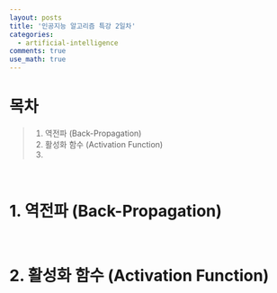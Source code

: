 ```yaml
---
layout: posts
title: '인공지능 알고리즘 특강 2일차'
categories:
  - artificial-intelligence
comments: true
use_math: true
---
```


# 목차
> 1. 역전파 (Back-Propagation)
> 2. 활성화 함수 (Activation Function)
> 3. 

<br>

# 1. 역전파 (Back-Propagation)

<br>

# 2. 활성화 함수 (Activation Function)











